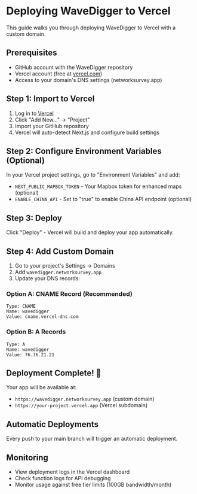 # Deploying WaveDigger to Vercel

This guide walks you through deploying WaveDigger to Vercel with a custom domain.

## Prerequisites

- GitHub account with the WaveDigger repository
- Vercel account (free at [vercel.com](https://vercel.com))
- Access to your domain's DNS settings (networksurvey.app)

## Step 1: Import to Vercel

1. Log in to [Vercel](https://vercel.com)
2. Click "Add New..." → "Project"
3. Import your GitHub repository
4. Vercel will auto-detect Next.js and configure build settings

## Step 2: Configure Environment Variables (Optional)

In your Vercel project settings, go to "Environment Variables" and add:

- `NEXT_PUBLIC_MAPBOX_TOKEN` - Your Mapbox token for enhanced maps (optional)
- `ENABLE_CHINA_API` - Set to "true" to enable China API endpoint (optional)

## Step 3: Deploy

Click "Deploy" - Vercel will build and deploy your app automatically.

## Step 4: Add Custom Domain

1. Go to your project's Settings → Domains
2. Add `wavedigger.networksurvey.app`
3. Update your DNS records:

### Option A: CNAME Record (Recommended)
```
Type: CNAME
Name: wavedigger
Value: cname.vercel-dns.com
```

### Option B: A Records
```
Type: A
Name: wavedigger
Value: 76.76.21.21
```

## Deployment Complete! 🎉

Your app will be available at:
- `https://wavedigger.networksurvey.app` (custom domain)
- `https://your-project.vercel.app` (Vercel subdomain)

## Automatic Deployments

Every push to your main branch will trigger an automatic deployment.

## Monitoring

- View deployment logs in the Vercel dashboard
- Check function logs for API debugging
- Monitor usage against free tier limits (100GB bandwidth/month)
